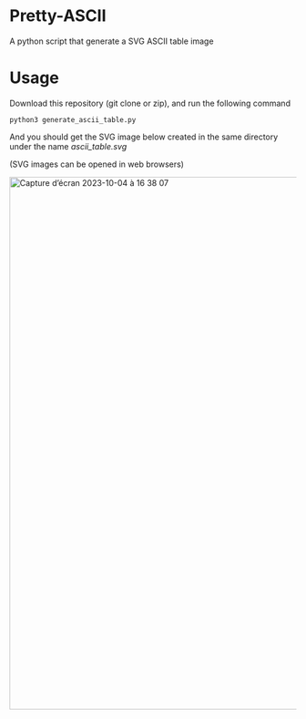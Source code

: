 # Pretty-ASCII
A python script that generate a SVG ASCII table image

# Usage

Download this repository (git clone or zip), and run the following command

~~~shell
python3 generate_ascii_table.py
~~~

And you should get the SVG image below created in the same directory under the name *ascii_table.svg*

(SVG images can be opened in web browsers)

<img width="935" alt="Capture d’écran 2023-10-04 à 16 38 07" src="https://github.com/AlexFabre/Pretty-ASCII/assets/12525735/f0c5cc00-ef3d-4bcd-a412-61c9320e8558">
